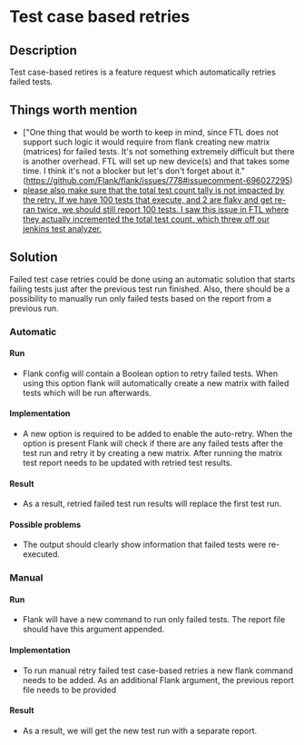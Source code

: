 # Test case based retries

## Description

Test case-based retires is a feature request which automatically retries failed tests.

## Things worth mention

- ["One thing that would be worth to keep in mind, since FTL does not support such logic it would require from flank creating new matrix (matrices) for failed tests. It's not something extremely difficult but there is another overhead. FTL will set up new device(s) and that takes some time. I think it's not a blocker but let's don't forget about it."(https://github.com/Flank/flank/issues/778#issuecomment-696027295)
- [please also make sure that the total test count tally is not impacted by the retry. If we have 100 tests that execute, and 2 are flaky and get re-ran twice, we should still report 100 tests. I saw this issue in FTL where they actually incremented the total test count, which threw off our jenkins test analyzer.](https://github.com/Flank/flank/issues/778#issuecomment-702922562)

## Solution

Failed test case retries could be done using an automatic solution that starts failing tests just after the previous test run finished. Also, there should be a possibility to manually run only failed tests based on the report from a previous run.



### Automatic

#### Run

- Flank config will contain a Boolean option to retry failed tests. When using this option flank will automatically create a new matrix with failed tests which will be run afterwards.

#### Implementation

- A new option is required to be added to enable the auto-retry. When the option is present Flank will check if there are any failed tests after the test run and retry it by creating a new matrix. After running the matrix test report needs to be updated with retried test results.

#### Result

- As a result, retried failed test run results will replace the first test run.

#### Possible problems

- The output should clearly show information that failed tests were re-executed.



### Manual

#### Run

- Flank will have a new command to run only failed tests. The report file should have this argument appended.

#### Implementation

- To run manual retry failed test case-based retries a new flank command needs to be added. As an additional Flank argument, the previous report file needs to be provided

#### Result

- As a result, we will get the new test run with a separate report.
